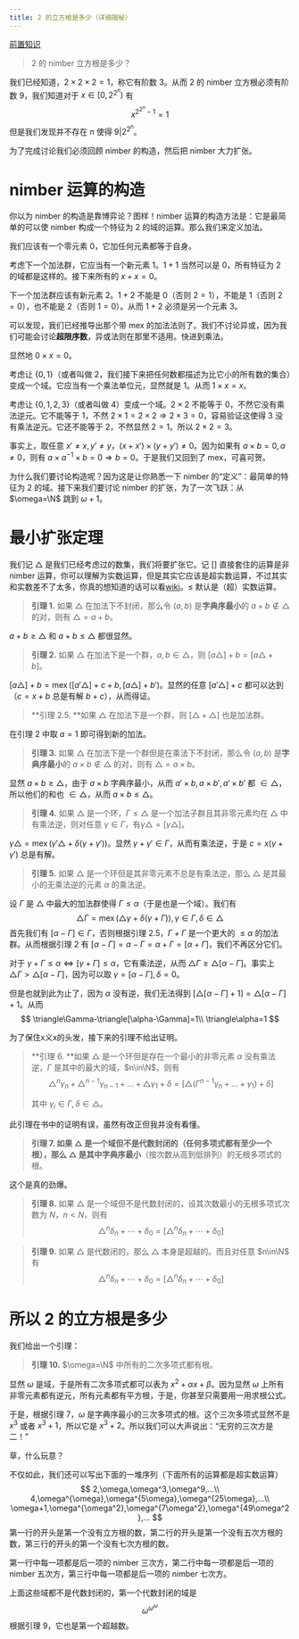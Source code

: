 ```yaml
---
title: 2 的立方根是多少（详细揭秘）
---
```


[前置知识](/posts/?page=1&postname=nimber)

> $2$ 的 nimber 立方根是多少？

我们已经知道，$2\times 2\times 2=1$，称它有阶数 3。从而 $2$ 的 nimber 立方根必须有阶数 9，我们知道对于 $x\in[0,2^{2^n})$ 有
$$
x^{2^{2^n}-1}=1
$$
但是我们发现并不存在 $n$ 使得 $9|2^{2^n}$。

为了完成讨论我们必须回顾 nimber 的构造，然后把 nimber 大力扩张。

# nimber 运算的构造

你以为 nimber 的构造是靠博弈论？图样！nimber 运算的构造方法是：它是最简单的可以使 nimber 构成一个特征为 2 的域的运算。那么我们来定义加法。

我们应该有一个零元素 $0$，它加任何元素都等于自身。

考虑下一个加法群，它应当有一个新元素 $1$。$1+1$ 当然可以是 $0$，所有特征为 2 的域都是这样的。接下来所有的 $x+x=0$。

下一个加法群应该有新元素 $2$。$1+2$ 不能是 $0$（否则 $2=1$），不能是 $1$（否则 $2=0$），也不能是 $2$（否则 $1=0$）。从而 $1+2$ 必须是另一个元素 $3$。

可以发现，我们已经推导出那个带 mex 的加法法则了。我们不讨论异或，因为我们可能会讨论**超限序数**，异或法则在那里不适用。快进到乘法。

显然地 $0\times x=0$。

考虑让 $\{0,1\}$（或者叫做 $2$，我们接下来把任何数都描述为比它小的所有数的集合）变成一个域。它应当有一个乘法单位元，显然就是 $1$。从而 $1\times x=x$。

考虑让 $\{0,1,2,3\}$（或者叫做 $4$）变成一个域。$2\times 2$ 不能等于 $0$，不然它没有乘法逆元。它不能等于 $1$，不然 $2\times 1=2\times 2\Rightarrow2\times 3=0$，容易验证这使得 $3$ 没有乘法逆元。它还不能等于 $2$，不然显然 $2=1$。所以 $2\times2=3$。

事实上，取任意 $x'\neq x,y'\neq y$，$(x+x')\times(y+y')\neq 0$。因为如果有 $a\times b=0,a\neq 0$，则有 $a\times a^{-1}\times b=0\Rightarrow b=0$。于是我们又回到了 mex，可喜可贺。

为什么我们要讨论构造呢？因为这是让你熟悉一下 nimber 的“定义”：最简单的特征为 2 的域。接下来我们要讨论 nimber 的扩张，为了一次飞跃：从 $\omega=\N$ 跳到 $\omega+1$。

# 最小扩张定理

我们记 $\triangle$ 是我们已经考虑过的数集，我们将要扩张它。记 $[]$ 直接套住的运算是非 nimber 运算，你可以理解为实数运算，但是其实它应该是超实数运算，不过其实和实数差不了太多，你真的想知道的话可以看[wiki](https://zh.wikipedia.org/wiki/%E8%B6%85%E7%8F%BE%E5%AF%A6%E6%95%B8)。$\le$ 默认是（超）实数运算。

> **引理 1.** 如果 $\triangle$ 在加法下不封闭，那么令 $(a,b)$ 是**字典序最小**的 $a+b\notin\triangle$ 的对，则有 $\triangle=a+b$。

$a+b\ge \triangle$ 和 $a+b\le \triangle$ 都很显然。

> **引理 2.** 如果 $\triangle$ 在加法下是一个群，$a,b\in\triangle$，则 $[a\triangle]+b=[a\triangle+b]$。

$[a\triangle]+b=\operatorname{mex}([a'\triangle]+c+b,[a\triangle]+b')$。显然的任意 $[a'\triangle]+c$ 都可以达到（$c=x+b$ 总是有解 $b+c$），从而得证。

>**引理 2.5. **如果 $\triangle$ 在加法下是一个群，则 $[\triangle+\triangle]$ 也是加法群。

在引理 2 中取 $a=1$ 即可得到新的加法。

> **引理 3.** 如果 $\triangle$ 在加法下是一个群但是在乘法下不封闭，那么令 $(a,b)$ 是**字典序最小**的 $a\times b\notin\triangle$ 的对，则有 $\triangle=a\times b$。

显然 $a\times b\ge\triangle$，由于 $a\times b$ 字典序最小，从而 $a'\times b,a\times b',a'\times b'$ 都 $\in\triangle$，所以他们的和也 $\in\triangle$，从而 $a\times b\le\triangle$。

> **引理 4.** 如果 $\triangle$ 是一个环，$\Gamma\le \triangle$ 是一个加法子群且其非零元素均在 $\triangle$ 中有乘法逆，则对任意 $\gamma\in\Gamma$，有$\gamma\triangle=[\gamma\triangle]$。

$\gamma\triangle=\operatorname{mex}(\gamma'\triangle+\delta(\gamma+\gamma'))$。显然 $\gamma+\gamma'\in\Gamma$，从而有乘法逆，于是 $c=x(\gamma+\gamma')$ 总是有解。

> **引理 5.** 如果 $\triangle$ 是一个环但是其非零元素不总是有乘法逆，那么 $\triangle$ 是其最小的无乘法逆的元素 $\alpha$ 的乘法逆。

设 $\Gamma$ 是 $\triangle$ 中最大的加法群使得 $\Gamma\le \alpha$（于是也是一个域）。我们有
$$
\triangle\Gamma=\operatorname{mex}(\triangle\gamma+\delta(\gamma+\Gamma)),\gamma\in\Gamma,\delta\in\triangle
$$
首先我们有 $[\alpha-\Gamma]\in\Gamma$，否则根据引理 2.5，$\Gamma+\Gamma$ 是一个更大的 $\le\alpha$ 的加法群。从而根据引理 2 有 $[\alpha-\Gamma]=\alpha-\Gamma=\alpha+\Gamma=[\alpha+\Gamma]$，我们不再区分它们。

对于 $\gamma+\Gamma\le \alpha\Leftrightarrow[\gamma+\Gamma]\le \alpha$，它有乘法逆，从而 $\triangle\Gamma\ge \triangle[\alpha-\Gamma]$。事实上 $\triangle\Gamma>\triangle[\alpha-\Gamma]$，因为可以取 $\gamma=[\alpha-\Gamma],\delta=0$。

但是也就到此为止了，因为 $\alpha$ 没有逆，我们无法得到 $[\triangle[\alpha-\Gamma]+1]=\triangle[\alpha-\Gamma]+1$。从而
$$
\triangle\Gamma-\triangle[\alpha-\Gamma]=1\\
\triangle\alpha=1
$$

为了保住x义x的头发，接下来的引理不给出证明。

> **引理 6. **如果 $\triangle$ 是一个环但是存在一个最小的非零元素 $\alpha$ 没有乘法逆，$\Gamma$ 是其中的最大的域，$n\in\N$，则有
>$$
>\triangle^n\gamma_n+\triangle^{n-1}\gamma_{n-1}+...+\triangle\gamma_1+\delta=[\triangle(\Gamma^{n-1}\gamma_n+...+\gamma_1)+\delta]
>$$
>
>其中 $\gamma_i\in \Gamma,\delta\in \triangle$。

此引理在书中的证明有误，虽然有改正但我并没有看懂。

> **引理 7. **如果 $\triangle$ 是一个域但不是代数封闭的（任何多项式都有至少一个根），那么 $\triangle$ 是其中**字典序最小**（按次数从高到低排列）的无根多项式的根。

这个是真的劲爆。

> **引理 8.** 如果 $\triangle$ 是一个域但不是代数封闭的，设其次数最小的无根多项式次数为 $N$，$n<N$，则有
> $$
> \triangle^n\delta_n+\cdots+\delta_0=[\triangle^n\delta_n+\cdots+\delta_0]
> $$

> **引理 9.** 如果 $\triangle$ 是代数闭的，那么 $\triangle$ 本身是超越的。而且对任意 $n\in\N$ 有
> $$
> \triangle^n\delta_n+\cdots+\delta_0=[\triangle^n\delta_n+\cdots+\delta_0]
> $$

# 所以 2 的立方根是多少

我们给出一个引理：

> **引理 10.** $\omega=\N$ 中所有的二次多项式都有根。

显然 $\omega$ 是域，于是所有二次多项式都可以表为 $x^2+\alpha x+\beta$。因为显然 $\omega$ 上所有非零元素都有逆元，所有元素都有平方根，于是，你甚至只需要用一用求根公式。

于是，根据引理 7，$\omega$ 是字典序最小的三次多项式的根。这个三次多项式显然不是 $x^3$ 或者 $x^3+1$，所以它是 $x^3+2$。所以我们可以大声说出：“无穷的三次方是二！”

草，什么玩意？

不仅如此，我们还可以写出下面的一堆序列（下面所有的运算都是超实数运算）
$$
2,\omega,\omega^3,\omega^9,...\\
4,\omega^{\omega},\omega^{5\omega},\omega^{25\omega},...\\
\omega+1,\omega^{\omega^2},\omega^{7\omega^2},\omega^{49\omega^2},...
$$
第一行的开头是第一个没有立方根的数，第二行的开头是第一个没有五次方根的数，第三行的开头的第一个没有七次方根的数。

第一行中每一项都是后一项的 nimber 三次方，第二行中每一项都是后一项的 nimber 五次方，第三行中每一项都是后一项的 nimber 七次方。

上面这些域都不是代数封闭的，第一个代数封闭的域是
$$
\omega^{\omega^{\omega}}
$$
根据引理 9，它也是第一个超越数。

